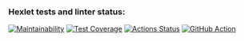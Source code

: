 ### Hexlet tests and linter status:
[![Maintainability](https://api.codeclimate.com/v1/badges/a99a88d28ad37a79dbf6/maintainability)](https://codeclimate.com/github/codeclimate/codeclimate/maintainability)
[![Test Coverage](https://api.codeclimate.com/v1/badges/1b01f7da1b3a9b7782fd/test_coverage)](https://codeclimate.com/github/LyudmilaMaksimova/frontend-project-lvl2/test_coverage)
[![Actions Status](https://github.com/LyudmilaMaksimova/frontend-project-lvl2/workflows/hexlet-check/badge.svg)](https://github.com/LyudmilaMaksimova/frontend-project-lvl2/actions)
[![GitHub Action](https://github.com/github/docs/actions/workflows/main.yml/badge.svg)](https://github.com/LyudmilaMaksimova/frontend-project-lvl2/actions)
